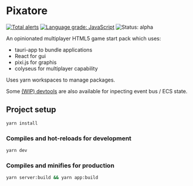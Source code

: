 # Pixatore

[![Total alerts](https://img.shields.io/lgtm/alerts/g/will-hart/pixatore.svg?logo=lgtm&logoWidth=18)](https://lgtm.com/projects/g/will-hart/pixatore/alerts/) [![Language grade: JavaScript](https://img.shields.io/lgtm/grade/javascript/g/will-hart/pixatore.svg?logo=lgtm&logoWidth=18)](https://lgtm.com/projects/g/will-hart/pixatore/context:javascript) ![Status: alpha](https://img.shields.io/badge/status-alpha-red)

An opinionated multiplayer HTML5 game start pack which uses:

- tauri-app to bundle applications
- React for gui
- pixi.js for graphis
- colyseus for multiplayer capability

Uses yarn workspaces to manage packages.

Some [(WIP) devtools](https://github.com/will-hart/pixatore-devtools) are also available for inpecting event bus / ECS state.

## Project setup

```bash
yarn install
```

### Compiles and hot-reloads for development

```bash
yarn dev
```

### Compiles and minifies for production

```bash
yarn server:build && yarn app:build
```
